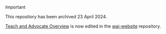 > [!IMPORTANT]
> This repository has been archived 23 April 2024.
>
> [Teach and Advocate Overview](https://www.w3.org/WAI/teach-advocate/) is now edited in the [wai-website](https://github.com/w3c/wai-website) repository.

